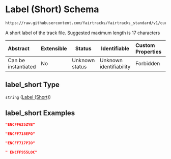 # Label (Short) Schema

```txt
https://raw.githubusercontent.com/fairtracks/fairtracks_standard/v1/current/json/schema/fairtracks_track.schema.json#/properties/label_short
```

A short label of the track file. Suggested maximum length is 17 characters


| Abstract            | Extensible | Status         | Identifiable            | Custom Properties | Additional Properties | Access Restrictions | Defined In                                                                                           |
| :------------------ | ---------- | -------------- | ----------------------- | :---------------- | --------------------- | ------------------- | ---------------------------------------------------------------------------------------------------- |
| Can be instantiated | No         | Unknown status | Unknown identifiability | Forbidden         | Allowed               | none                | [fairtracks_track.schema.json\*](../json/schema/fairtracks_track.schema.json "open original schema") |

## label_short Type

`string` ([Label (Short)](fairtracks_track-properties-label-short.md))

## label_short Examples

```json
"ENCFF625ZYB"
```

```json
"ENCFF718EPO"
```

```json
"ENCFF717PIO"
```

```json
" ENCFF955LOC"
```
